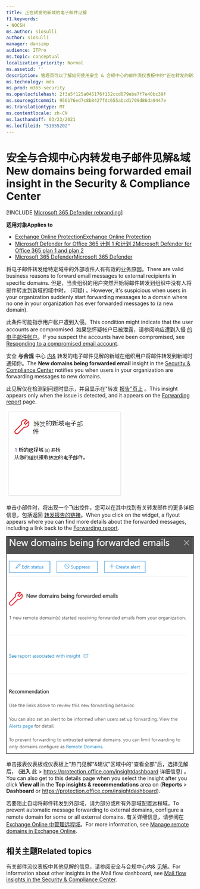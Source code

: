 ```yaml
---
title: 正在转发的新域的电子邮件见解
f1.keywords:
- NOCSH
ms.author: siosulli
author: siosulli
manager: dansimp
audience: ITPro
ms.topic: conceptual
localization_priority: Normal
ms.assetid: ''
description: 管理员可以了解如何使用安全 & 合规中心的邮件流仪表板中的"正在转发的新域"电子邮件见解来调查用户何时将邮件转发到从未转发到的外部域。
ms.technology: mdo
ms.prod: m365-security
ms.openlocfilehash: 2f3a5f125a045176f152ccd079ebe7f7e40bc39f
ms.sourcegitcommit: 956176ed7c8b8427fdc655abcd1709d86da9447e
ms.translationtype: MT
ms.contentlocale: zh-CN
ms.lasthandoff: 03/23/2021
ms.locfileid: "51055202"
---
```

# <a name="new-domains-being-forwarded-email-insight-in-the-security--compliance-center"></a><span data-ttu-id="83fd6-103">安全与合规中心内转发电子邮件见解&域</span><span class="sxs-lookup"><span data-stu-id="83fd6-103">New domains being forwarded email insight in the Security & Compliance Center</span></span>

[!INCLUDE [Microsoft 365 Defender rebranding](../includes/microsoft-defender-for-office.md)]

<span data-ttu-id="83fd6-104">**适用对象**</span><span class="sxs-lookup"><span data-stu-id="83fd6-104">**Applies to**</span></span>
- [<span data-ttu-id="83fd6-105">Exchange Online Protection</span><span class="sxs-lookup"><span data-stu-id="83fd6-105">Exchange Online Protection</span></span>](exchange-online-protection-overview.md)
- [<span data-ttu-id="83fd6-106">Microsoft Defender for Office 365 计划 1 和计划 2</span><span class="sxs-lookup"><span data-stu-id="83fd6-106">Microsoft Defender for Office 365 plan 1 and plan 2</span></span>](defender-for-office-365.md)
- [<span data-ttu-id="83fd6-107">Microsoft 365 Defender</span><span class="sxs-lookup"><span data-stu-id="83fd6-107">Microsoft 365 Defender</span></span>](../defender/microsoft-365-defender.md)

<span data-ttu-id="83fd6-108">将电子邮件转发给特定域中的外部收件人有有效的业务原因。</span><span class="sxs-lookup"><span data-stu-id="83fd6-108">There are valid business reasons to forward email messages to external recipients in specific domains.</span></span> <span data-ttu-id="83fd6-109">但是，当贵组织的用户突然开始将邮件转发到组织中没有人将邮件转发到新域的域中时， (可疑) 。</span><span class="sxs-lookup"><span data-stu-id="83fd6-109">However, it's suspicious when users in your organization suddenly start forwarding messages to a domain where no one in your organization has ever forwarded messages to (a new domain).</span></span>

<span data-ttu-id="83fd6-110">此条件可能指示用户帐户遭到入侵。</span><span class="sxs-lookup"><span data-stu-id="83fd6-110">This condition might indicate that the user accounts are compromised.</span></span> <span data-ttu-id="83fd6-111">如果您怀疑帐户已被泄露，请参阅响应遭到入侵 [的电子邮件帐户](responding-to-a-compromised-email-account.md)。</span><span class="sxs-lookup"><span data-stu-id="83fd6-111">If you suspect the accounts have been compromised, see [Responding to a compromised email account](responding-to-a-compromised-email-account.md).</span></span>

<span data-ttu-id="83fd6-112">安全 **与合规** 中心 [内&](https://protection.office.com) 转发的电子邮件见解的新域在组织用户将邮件转发到新域时通知你。</span><span class="sxs-lookup"><span data-stu-id="83fd6-112">The **New domains being forwarded email** insight in the [Security & Compliance Center](https://protection.office.com) notifies you when users in your organization are forwarding messages to new domains.</span></span>

<span data-ttu-id="83fd6-113">此见解仅在检测到问题时显示，并且显示在"转发 [报告"页上](view-mail-flow-reports.md#forwarding-report) 。</span><span class="sxs-lookup"><span data-stu-id="83fd6-113">This insight appears only when the issue is detected, and it appears on the [Forwarding report](view-mail-flow-reports.md#forwarding-report) page.</span></span>

![正在转发的新域的电子邮件见解](../../media/mfi-new-domains-being-forwarded.png)

<span data-ttu-id="83fd6-115">单击小部件时，将出现一个飞出控件，您可以在其中找到有关转发邮件的更多详细信息，包括返回 [转发报告的链接](view-mail-flow-reports.md#forwarding-report)。</span><span class="sxs-lookup"><span data-stu-id="83fd6-115">When you click on the widget, a flyout appears where you can find more details about the forwarded messages, including a link back to the [Forwarding report](view-mail-flow-reports.md#forwarding-report).</span></span>

![单击"正在转发的新域"电子邮件见解后显示的详细信息飞出](../../media/mfi-new-domains-being-forwarded-details.png)

<span data-ttu-id="83fd6-117">单击报表仪表板或仪表板上"热门见解"&建议"区域中的"查看全部"后，选择见解后， (**进入** 此 \>  <https://protection.office.com/insightdashboard> 详细信息) 。</span><span class="sxs-lookup"><span data-stu-id="83fd6-117">You can also get to this details page when you select the insight after you click **View all** in the **Top insights & recommendations** area on (**Reports** \> **Dashboard** or <https://protection.office.com/insightdashboard>).</span></span>

<span data-ttu-id="83fd6-118">若要阻止自动将邮件转发到外部域，请为部分或所有外部域配置远程域。</span><span class="sxs-lookup"><span data-stu-id="83fd6-118">To prevent automatic message forwarding to external domains, configure a remote domain for some or all external domains.</span></span> <span data-ttu-id="83fd6-119">有关详细信息，请参阅在 [Exchange Online 中管理远程域](/Exchange/mail-flow-best-practices/remote-domains/manage-remote-domains)。</span><span class="sxs-lookup"><span data-stu-id="83fd6-119">For more information, see [Manage remote domains in Exchange Online](/Exchange/mail-flow-best-practices/remote-domains/manage-remote-domains).</span></span>

## <a name="related-topics"></a><span data-ttu-id="83fd6-120">相关主题</span><span class="sxs-lookup"><span data-stu-id="83fd6-120">Related topics</span></span>

<span data-ttu-id="83fd6-121">有关邮件流仪表板中其他见解的信息，请参阅安全与合规中心内& [见解](mail-flow-insights-v2.md)。</span><span class="sxs-lookup"><span data-stu-id="83fd6-121">For information about other insights in the Mail flow dashboard, see [Mail flow insights in the Security & Compliance Center](mail-flow-insights-v2.md).</span></span>